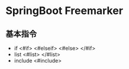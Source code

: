 # SpringBoot Freemarker
## 基本指令
* if <#if> <#elseif> <#else> </#if>
* list <#list> </#list>
* include <#include>